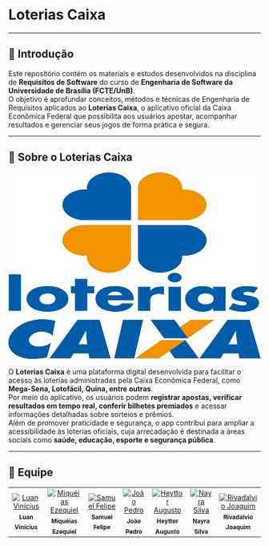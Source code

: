 # **Loterias Caixa**
---

## 📝 Introdução  
Este repositório contém os materiais e estudos desenvolvidos na disciplina de **Requisitos de Software** do curso de **Engenharia de Software da Universidade de Brasília (FCTE/UnB)**.  
O objetivo é aprofundar conceitos, métodos e técnicas de Engenharia de Requisitos aplicados ao **Loterias Caixa**, o aplicativo oficial da Caixa Econômica Federal que possibilita aos usuários apostar, acompanhar resultados e gerenciar seus jogos de forma prática e segura.

---

## 🎯 Sobre o Loterias Caixa 
<img width="570" height="372" alt="image" src="./docs/images/icon2.png" />

O **Loterias Caixa** é uma plataforma digital desenvolvida para facilitar o acesso às loterias administradas pela Caixa Econômica Federal, como **Mega-Sena, Lotofácil, Quina, entre outras**.  
Por meio do aplicativo, os usuários podem **registrar apostas, verificar resultados em tempo real, conferir bilhetes premiados** e acessar informações detalhadas sobre sorteios e prêmios.  
Além de promover praticidade e segurança, o app contribui para ampliar a acessibilidade às loterias oficiais, cuja arrecadação é destinada a áreas sociais como **saúde, educação, esporte e segurança pública**.


---

## 👥 Equipe  

<table>
  <tr>
    <td align="center">
      <a href="https://github.com/luannvi">
        <img src="https://github.com/luannvi.png" width="100px" alt="Luan Vinícius"/>
        <br />
        <sub><b>Luan Vinícius</b></sub>
      </a>
    </td>
    <td align="center">
      <a href="https://github.com/Kael-web7">
        <img src="https://github.com/Kael-web7.png" width="100px" alt="Miquéias Ezequiel"/>
        <br />
        <sub><b>Miquéias Ezequiel</b></sub>
      </a>
    </td>
    <td align="center">
      <a href="https://github.com/TerminaKng05">
        <img src="https://github.com/TerminaKng05.png" width="100px" alt="Samuel Felipe"/>
        <br />
        <sub><b>Samuel Felipe</b></sub>
      </a>
    </td>
    <td align="center">
      <a href="https://github.com/Jadequilin">
        <img src="https://github.com/Jadequilin.png" width="100px" alt="João Pedro"/>
        <br />
        <sub><b>João Pedro</b></sub>
      </a>
    </td>
    <td align="center">
      <a href="https://github.com/H3ytt0r62">
        <img src="https://github.com/H3ytt0r62.png" width="100px" alt="Heyttor Augusto"/>
        <br />
        <sub><b>Heyttor Augusto</b></sub>
      </a>
    </td>
    <td align="center">
      <a href="https://github.com/NayraNery127">
        <img src="https://github.com/NayraNery127.png" width="100px" alt="Nayra Silva"/>
        <br />
        <sub><b>Nayra Silva</b></sub>
      </a>
    </td>
    <td align="center">
      <a href="https://github.com/RivaFilho">
        <img src="https://github.com/RivaFilho.png" width="100px" alt="Rivadalvio Joaquim"/>
        <br />
        <sub><b>Rivadalvio Joaquim</b></sub>
      </a>
    </td>
  </tr>
</table>
